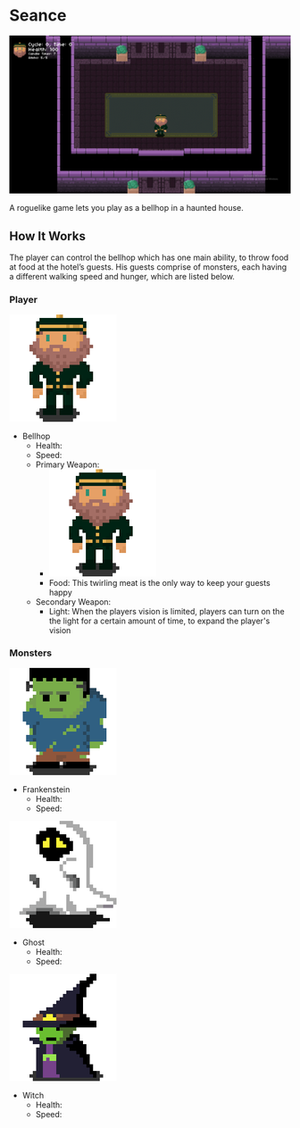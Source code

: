 # Seance
<p align="center">
  <img width="750" src="entities/img/_github_readme/map.png">
</p>
A roguelike game lets you play as a bellhop in a haunted house.

## How It Works

The player can control the bellhop which has one main ability, to throw food at food at the hotel’s guests. His guests comprise of monsters, each having a different walking speed and hunger, which are listed below.

### Player

![](entities/img/_github_readme/bellhop.png)
- Bellhop
  - Health:
  - Speed:
  - Primary Weapon:
    - ![](entities/img/_github_readme/bellhop.png)
    - Food: This twirling meat is the only way to keep your guests happy
  - Secondary Weapon:
    - Light: When the players vision is limited, players can turn on the the light for a certain amount of time, to expand the player's vision

### Monsters

![](entities/img/_github_readme/frankenstein.png)
- Frankenstein
  - Health:
  - Speed:
  
![](entities/img/_github_readme/ghost.png)
- Ghost
  - Health:
  - Speed:

![](entities/img/_github_readme/witch.png)
- Witch
  - Health:
  - Speed:  

